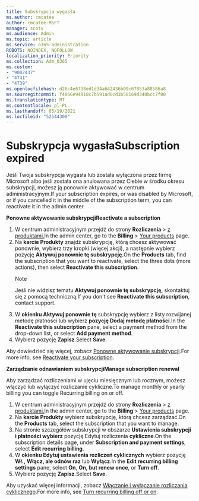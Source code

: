 ```yaml
---
title: Subskrypcja wygasła
ms.author: cmcatee
author: cmcatee-MSFT
manager: scotv
ms.audience: Admin
ms.topic: article
ms.service: o365-administration
ROBOTS: NOINDEX, NOFOLLOW
localization_priority: Priority
ms.collection: Adm_O365
ms.custom:
- "9002437"
- "4741"
- "4739"
ms.openlocfilehash: d26c4e6738ed1d34a642436b09c67853a88586a8
ms.sourcegitcommit: f4866e94918c7b591ad0cd3b58169d340bcc7f00
ms.translationtype: MT
ms.contentlocale: pl-PL
ms.lasthandoff: 05/19/2021
ms.locfileid: "52544300"
---
```

# <a name="subscription-expired"></a><span data-ttu-id="902eb-102">Subskrypcja wygasła</span><span class="sxs-lookup"><span data-stu-id="902eb-102">Subscription expired</span></span>

<span data-ttu-id="902eb-103">Jeśli Twoja subskrypcja wygasła lub została wyłączona przez firmę Microsoft albo jeśli została ona anulowana przez Ciebie w środku okresu subskrypcji, możesz ją ponownie aktywować w centrum administracyjnym.</span><span class="sxs-lookup"><span data-stu-id="902eb-103">If your subscription expires, or was disabled by Microsoft, or if you cancelled it in the middle of the subscription term, you can reactivate it in the admin center.</span></span>

<span data-ttu-id="902eb-104">**Ponowne aktywowanie subskrypcji**</span><span class="sxs-lookup"><span data-stu-id="902eb-104">**Reactivate a subscription**</span></span>

1. <span data-ttu-id="902eb-105">W centrum administracyjnym przejdź do strony **Rozliczenia**  >  [z produktami.](https://go.microsoft.com/fwlink/p/?linkid=842054)</span><span class="sxs-lookup"><span data-stu-id="902eb-105">In the admin center, go to the **Billing** > [Your products](https://go.microsoft.com/fwlink/p/?linkid=842054) page.</span></span>
2. <span data-ttu-id="902eb-106">Na **karcie Produkty** znajdź subskrypcję, którą chcesz aktywować ponownie, wybierz trzy kropki (więcej akcji), a następnie wybierz pozycję **Aktywuj ponownie tę subskrypcję.**</span><span class="sxs-lookup"><span data-stu-id="902eb-106">On the **Products** tab, find the subscription that you want to reactivate, select the three dots (more actions), then select **Reactivate this subscription**.</span></span>
    > [!NOTE]
    > <span data-ttu-id="902eb-107">Jeśli nie widzisz tematu **Aktywuj ponownie tę subskrypcję,** skontaktuj się z pomocą techniczną.</span><span class="sxs-lookup"><span data-stu-id="902eb-107">If you don't see **Reactivate this subscription**, contact support.</span></span>
3. <span data-ttu-id="902eb-108">W **okienku Aktywuj ponownie tę** subskrypcję wybierz z listy rozwijanej metodę płatności lub wybierz **pozycję Dodaj metodę płatności**.</span><span class="sxs-lookup"><span data-stu-id="902eb-108">In the **Reactivate this subscription** pane, select a payment method from the drop-down list, or select **Add payment method**.</span></span>
4. <span data-ttu-id="902eb-109">Wybierz pozycję **Zapisz**.</span><span class="sxs-lookup"><span data-stu-id="902eb-109">Select **Save**.</span></span>

<span data-ttu-id="902eb-110">Aby dowiedzieć się więcej, zobacz [Ponowne aktywowanie subskrypcji](/microsoft-365/commerce/subscriptions/reactivate-your-subscription).</span><span class="sxs-lookup"><span data-stu-id="902eb-110">For more info, see [Reactivate your subscription](/microsoft-365/commerce/subscriptions/reactivate-your-subscription).</span></span>

<span data-ttu-id="902eb-111">**Zarządzanie odnawianiem subskrypcji**</span><span class="sxs-lookup"><span data-stu-id="902eb-111">**Manage subscription renewal**</span></span>

<span data-ttu-id="902eb-112">Aby zarządzać rozliczeniami w ujęciu miesięcznym lub rocznym, możesz włączyć lub wyłączyć rozliczanie cykliczne.</span><span class="sxs-lookup"><span data-stu-id="902eb-112">To manage monthly or yearly billing you can toggle Recurring billing on or off.</span></span>

1. <span data-ttu-id="902eb-113">W centrum administracyjnym przejdź do strony **Rozliczenia**  >  [z produktami.](https://go.microsoft.com/fwlink/p/?linkid=842054)</span><span class="sxs-lookup"><span data-stu-id="902eb-113">In the admin center, go to the **Billing** > [Your products](https://go.microsoft.com/fwlink/p/?linkid=842054) page.</span></span>
2. <span data-ttu-id="902eb-114">Na **karcie Produkty** wybierz subskrypcję, którą chcesz zarządzać.</span><span class="sxs-lookup"><span data-stu-id="902eb-114">On the **Products** tab, select the subscription that you want to manage.</span></span>
3. <span data-ttu-id="902eb-115">Na stronie szczegółów subskrypcji w obszarze **Ustawienia subskrypcji i płatności wybierz** pozycję Edytuj rozliczenia **cykliczne**.</span><span class="sxs-lookup"><span data-stu-id="902eb-115">On the subscription details page, under **Subscription and payment settings**, select **Edit recurring billing**.</span></span>
4. <span data-ttu-id="902eb-116">W **okienku Edytuj ustawienia rozliczeń cyklicznych** wybierz pozycję **Wł.,** **Włącz, ale odnów raz** lub **Wyłącz**.</span><span class="sxs-lookup"><span data-stu-id="902eb-116">In the **Edit recurring billing settings** pane, select **On**, **On, but renew once**, or **Turn off**.</span></span>
5. <span data-ttu-id="902eb-117">Wybierz pozycję **Zapisz**.</span><span class="sxs-lookup"><span data-stu-id="902eb-117">Select **Save**.</span></span>

<span data-ttu-id="902eb-118">Aby uzyskać więcej informacji, zobacz [Włączanie i wyłączanie rozliczania cyklicznego](/microsoft-365/commerce/subscriptions/renew-your-subscription#turn-recurring-billing-off-or-on).</span><span class="sxs-lookup"><span data-stu-id="902eb-118">For more info, see [Turn recurring billing off or on](/microsoft-365/commerce/subscriptions/renew-your-subscription#turn-recurring-billing-off-or-on).</span></span>